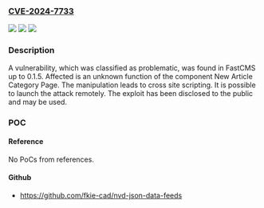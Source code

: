 ### [CVE-2024-7733](https://cve.mitre.org/cgi-bin/cvename.cgi?name=CVE-2024-7733)
![](https://img.shields.io/static/v1?label=Product&message=FastCMS&color=blue)
![](https://img.shields.io/static/v1?label=Version&message=%3D%200.1.0%20&color=brighgreen)
![](https://img.shields.io/static/v1?label=Vulnerability&message=CWE-79%20Cross%20Site%20Scripting&color=brighgreen)

### Description

A vulnerability, which was classified as problematic, was found in FastCMS up to 0.1.5. Affected is an unknown function of the component New Article Category Page. The manipulation leads to cross site scripting. It is possible to launch the attack remotely. The exploit has been disclosed to the public and may be used.

### POC

#### Reference
No PoCs from references.

#### Github
- https://github.com/fkie-cad/nvd-json-data-feeds


